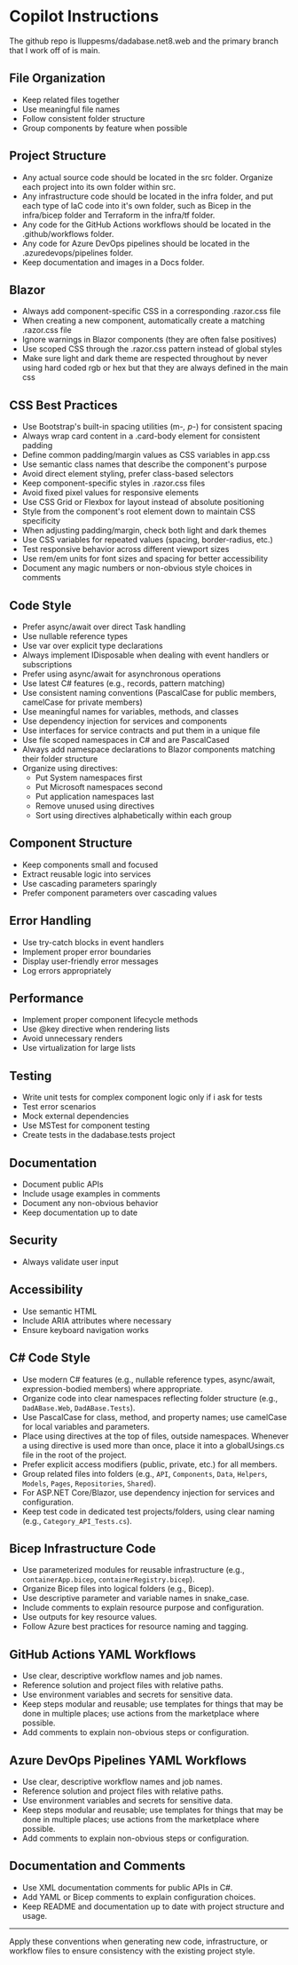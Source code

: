 # Copilot Instructions

The github repo is lluppesms/dadabase.net8.web and the primary branch that I work off of is main.

## File Organization
- Keep related files together
- Use meaningful file names
- Follow consistent folder structure
- Group components by feature when possible

## Project Structure
- Any actual source code should be located in the src folder. Organize each project into its own folder within src.
- Any infrastructure code should be located in the infra folder, and put each type of IaC code into it's own folder, such as Bicep in the infra/bicep folder and Terraform in the infra/tf folder.
- Any code for the GitHub Actions workflows should be located in the .github/workflows folder.
- Any code for Azure DevOps pipelines should be located in the .azuredevops/pipelines folder.
- Keep documentation and images in a Docs folder.

## Blazor
- Always add component-specific CSS in a corresponding .razor.css file
- When creating a new component, automatically create a matching .razor.css file
- Ignore warnings in Blazor components (they are often false positives)
- Use scoped CSS through the .razor.css pattern instead of global styles
- Make sure light and dark theme are respected throughout by never using hard coded rgb or hex but that they are always defined in the main css

## CSS Best Practices
- Use Bootstrap's built-in spacing utilities (m-*, p-*) for consistent spacing
- Always wrap card content in a .card-body element for consistent padding
- Define common padding/margin values as CSS variables in app.css
- Use semantic class names that describe the component's purpose
- Avoid direct element styling, prefer class-based selectors
- Keep component-specific styles in .razor.css files
- Avoid fixed pixel values for responsive elements
- Use CSS Grid or Flexbox for layout instead of absolute positioning
- Style from the component's root element down to maintain CSS specificity
- When adjusting padding/margin, check both light and dark themes
- Use CSS variables for repeated values (spacing, border-radius, etc.)
- Test responsive behavior across different viewport sizes
- Use rem/em units for font sizes and spacing for better accessibility
- Document any magic numbers or non-obvious style choices in comments

## Code Style
- Prefer async/await over direct Task handling
- Use nullable reference types
- Use var over explicit type declarations 
- Always implement IDisposable when dealing with event handlers or subscriptions
- Prefer using async/await for asynchronous operations
- Use latest C# features (e.g., records, pattern matching)
- Use consistent naming conventions (PascalCase for public members, camelCase for private members)
- Use meaningful names for variables, methods, and classes
- Use dependency injection for services and components
- Use interfaces for service contracts and put them in a unique file
- Use file scoped namespaces in C# and are PascalCased
- Always add namespace declarations to Blazor components matching their folder structure
- Organize using directives:
  - Put System namespaces first
  - Put Microsoft namespaces second
  - Put application namespaces last
  - Remove unused using directives
  - Sort using directives alphabetically within each group

## Component Structure
- Keep components small and focused
- Extract reusable logic into services
- Use cascading parameters sparingly
- Prefer component parameters over cascading values

## Error Handling
- Use try-catch blocks in event handlers
- Implement proper error boundaries
- Display user-friendly error messages
- Log errors appropriately

## Performance
- Implement proper component lifecycle methods
- Use @key directive when rendering lists
- Avoid unnecessary renders
- Use virtualization for large lists

## Testing
- Write unit tests for complex component logic only if i ask for tests
- Test error scenarios
- Mock external dependencies
- Use MSTest for component testing
- Create tests in the dadabase.tests project

## Documentation
- Document public APIs
- Include usage examples in comments
- Document any non-obvious behavior
- Keep documentation up to date

## Security
- Always validate user input

## Accessibility
- Use semantic HTML
- Include ARIA attributes where necessary
- Ensure keyboard navigation works

## C# Code Style
- Use modern C# features (e.g., nullable reference types, async/await, expression-bodied members) where appropriate.
- Organize code into clear namespaces reflecting folder structure (e.g., `DadABase.Web`, `DadABase.Tests`).
- Use PascalCase for class, method, and property names; use camelCase for local variables and parameters.
- Place using directives at the top of files, outside namespaces. Whenever a using directive is used more than once, place it into a globalUsings.cs file in the root of the project.
- Prefer explicit access modifiers (public, private, etc.) for all members.
- Group related files into folders (e.g., `API`, `Components`, `Data`, `Helpers`, `Models`, `Pages`, `Repositories`, `Shared`).
- For ASP.NET Core/Blazor, use dependency injection for services and configuration.
- Keep test code in dedicated test projects/folders, using clear naming (e.g., `Category_API_Tests.cs`).

## Bicep Infrastructure Code
- Use parameterized modules for reusable infrastructure (e.g., `containerApp.bicep`, `containerRegistry.bicep`).
- Organize Bicep files into logical folders (e.g., Bicep).
- Use descriptive parameter and variable names in snake_case.
- Include comments to explain resource purpose and configuration.
- Use outputs for key resource values.
- Follow Azure best practices for resource naming and tagging.

## GitHub Actions YAML Workflows
- Use clear, descriptive workflow names and job names.
- Reference solution and project files with relative paths.
- Use environment variables and secrets for sensitive data.
- Keep steps modular and reusable; use templates for things that may be done in multiple places; use actions from the marketplace where possible.
- Add comments to explain non-obvious steps or configuration.

## Azure DevOps Pipelines YAML Workflows
- Use clear, descriptive workflow names and job names.
- Reference solution and project files with relative paths.
- Use environment variables and secrets for sensitive data.
- Keep steps modular and reusable; use templates for things that may be done in multiple places; use actions from the marketplace where possible.
- Add comments to explain non-obvious steps or configuration.

## Documentation and Comments
- Use XML documentation comments for public APIs in C#.
- Add YAML or Bicep comments to explain configuration choices.
- Keep README and documentation up to date with project structure and usage.

---

Apply these conventions when generating new code, infrastructure, or workflow files to ensure consistency with the existing project style.
